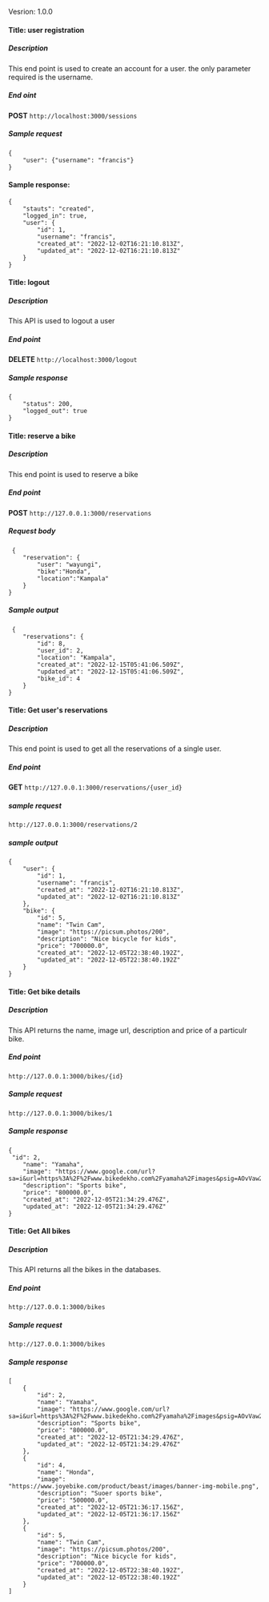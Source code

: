 Vesrion:  1.0.0

#### Title: user registration

##### Description
This end point is used to create an account for a user. the only parameter required is the username.

##### End oint
**POST** `http://localhost:3000/sessions`

##### Sample request
 
```
{
    "user": {"username": "francis"}
}
```

#### Sample response:
```
{
    "stauts": "created",
    "logged_in": true,
    "user": {
        "id": 1,
        "username": "francis",
        "created_at": "2022-12-02T16:21:10.813Z",
        "updated_at": "2022-12-02T16:21:10.813Z"
    }
}
```

#### Title: logout

##### Description
This API is used to logout a user

##### End point

**DELETE** `http://localhost:3000/logout`

##### Sample response
```
{
    "status": 200,
    "logged_out": true
}
```

#### Title: reserve a bike

##### Description

This end point is used to reserve a bike

##### End point

**POST**  `http://127.0.0.1:3000/reservations`

##### Request body

```
 {
    "reservation": { 
        "user": "wayungi",
        "bike":"Honda",
        "location":"Kampala"
    }
}
```

##### Sample output
````
 {
    "reservations": {
        "id": 8,
        "user_id": 2,
        "location": "Kampala",
        "created_at": "2022-12-15T05:41:06.509Z",
        "updated_at": "2022-12-15T05:41:06.509Z",
        "bike_id": 4
    }
}
````


#### Title: Get user's reservations

##### Description
This end point is used to get all the reservations of a single user.

##### End point
**GET**  `http://127.0.0.1:3000/reservations/{user_id}`

##### sample request

`http://127.0.0.1:3000/reservations/2`

##### sample output

```
{
    "user": {
        "id": 1,
        "username": "francis",
        "created_at": "2022-12-02T16:21:10.813Z",
        "updated_at": "2022-12-02T16:21:10.813Z"
    },
    "bike": {
        "id": 5,
        "name": "Twin Cam",
        "image": "https://picsum.photos/200",
        "description": "Nice bicycle for kids",
        "price": "700000.0",
        "created_at": "2022-12-05T22:38:40.192Z",
        "updated_at": "2022-12-05T22:38:40.192Z"
    }
}
```

#### Title: Get bike details

##### Description 
This API returns the name, image url, description and price  of a particulr bike.

##### End point
`http://127.0.0.1:3000/bikes/{id}`

##### Sample request
`http://127.0.0.1:3000/bikes/1`

##### Sample response

``` 
{
 "id": 2,
    "name": "Yamaha",
    "image": "https://www.google.com/url?sa=i&url=https%3A%2F%2Fwww.bikedekho.com%2Fyamaha%2Fimages&psig=AOvVaw28ZqW14QKCpKYnvShyGJIr&ust=1670362199561000&source=images&cd=vfe&ved=0CBAQjRxqFwoTCIiJvp624_sCFQAAAAAdAAAAABAJ",
    "description": "Sports bike",
    "price": "800000.0",
    "created_at": "2022-12-05T21:34:29.476Z",
    "updated_at": "2022-12-05T21:34:29.476Z"
}
```


#### Title: Get All bikes

##### Description
This API returns all the bikes in the databases.

##### End point
`http://127.0.0.1:3000/bikes`

##### Sample request
`http://127.0.0.1:3000/bikes`

##### Sample response
```
[
    {
        "id": 2,
        "name": "Yamaha",
        "image": "https://www.google.com/url?sa=i&url=https%3A%2F%2Fwww.bikedekho.com%2Fyamaha%2Fimages&psig=AOvVaw28ZqW14QKCpKYnvShyGJIr&ust=1670362199561000&source=images&cd=vfe&ved=0CBAQjRxqFwoTCIiJvp624_sCFQAAAAAdAAAAABAJ",
        "description": "Sports bike",
        "price": "800000.0",
        "created_at": "2022-12-05T21:34:29.476Z",
        "updated_at": "2022-12-05T21:34:29.476Z"
    },
    {
        "id": 4,
        "name": "Honda",
        "image": "https://www.joyebike.com/product/beast/images/banner-img-mobile.png",
        "description": "Suoer sports bike",
        "price": "500000.0",
        "created_at": "2022-12-05T21:36:17.156Z",
        "updated_at": "2022-12-05T21:36:17.156Z"
    },
    {
        "id": 5,
        "name": "Twin Cam",
        "image": "https://picsum.photos/200",
        "description": "Nice bicycle for kids",
        "price": "700000.0",
        "created_at": "2022-12-05T22:38:40.192Z",
        "updated_at": "2022-12-05T22:38:40.192Z"
    }
]
```
